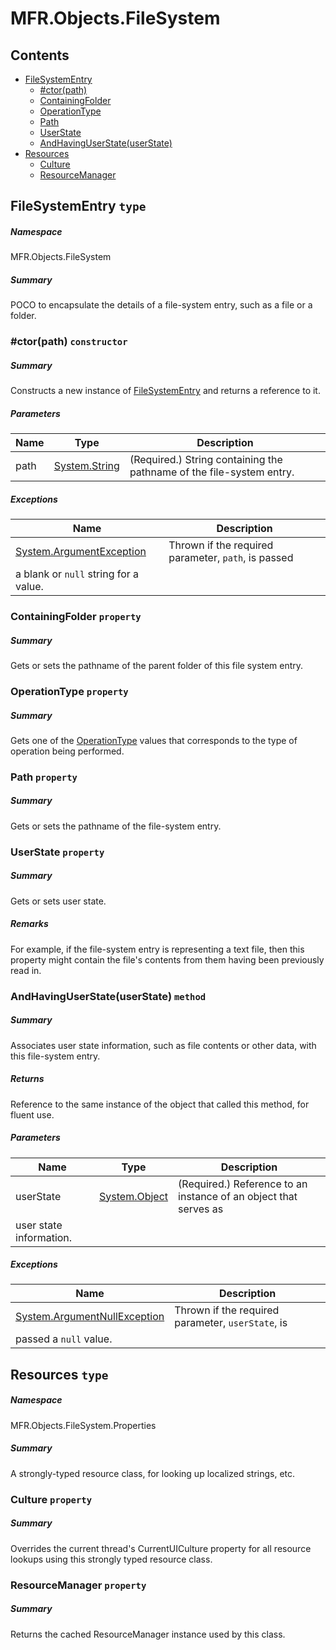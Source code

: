 <a name='assembly'></a>
# MFR.Objects.FileSystem

## Contents

- [FileSystemEntry](#T-MFR-Objects-FileSystem-FileSystemEntry 'MFR.Objects.FileSystem.FileSystemEntry')
  - [#ctor(path)](#M-MFR-Objects-FileSystem-FileSystemEntry-#ctor-System-String- 'MFR.Objects.FileSystem.FileSystemEntry.#ctor(System.String)')
  - [ContainingFolder](#P-MFR-Objects-FileSystem-FileSystemEntry-ContainingFolder 'MFR.Objects.FileSystem.FileSystemEntry.ContainingFolder')
  - [OperationType](#P-MFR-Objects-FileSystem-FileSystemEntry-OperationType 'MFR.Objects.FileSystem.FileSystemEntry.OperationType')
  - [Path](#P-MFR-Objects-FileSystem-FileSystemEntry-Path 'MFR.Objects.FileSystem.FileSystemEntry.Path')
  - [UserState](#P-MFR-Objects-FileSystem-FileSystemEntry-UserState 'MFR.Objects.FileSystem.FileSystemEntry.UserState')
  - [AndHavingUserState(userState)](#M-MFR-Objects-FileSystem-FileSystemEntry-AndHavingUserState-System-Object- 'MFR.Objects.FileSystem.FileSystemEntry.AndHavingUserState(System.Object)')
- [Resources](#T-MFR-Objects-FileSystem-Properties-Resources 'MFR.Objects.FileSystem.Properties.Resources')
  - [Culture](#P-MFR-Objects-FileSystem-Properties-Resources-Culture 'MFR.Objects.FileSystem.Properties.Resources.Culture')
  - [ResourceManager](#P-MFR-Objects-FileSystem-Properties-Resources-ResourceManager 'MFR.Objects.FileSystem.Properties.Resources.ResourceManager')

<a name='T-MFR-Objects-FileSystem-FileSystemEntry'></a>
## FileSystemEntry `type`

##### Namespace

MFR.Objects.FileSystem

##### Summary

POCO to encapsulate the details of a file-system entry, such as a file
or a folder.

<a name='M-MFR-Objects-FileSystem-FileSystemEntry-#ctor-System-String-'></a>
### #ctor(path) `constructor`

##### Summary

Constructs a new instance of
[FileSystemEntry](#T-MFR-Objects-FileSystem-FileSystemEntry 'MFR.Objects.FileSystem.FileSystemEntry')
and returns a
reference to it.

##### Parameters

| Name | Type | Description |
| ---- | ---- | ----------- |
| path | [System.String](http://msdn.microsoft.com/query/dev14.query?appId=Dev14IDEF1&l=EN-US&k=k:System.String 'System.String') | (Required.) String containing the pathname of the file-system entry. |

##### Exceptions

| Name | Description |
| ---- | ----------- |
| [System.ArgumentException](http://msdn.microsoft.com/query/dev14.query?appId=Dev14IDEF1&l=EN-US&k=k:System.ArgumentException 'System.ArgumentException') | Thrown if the required parameter, `path`, is passed
a blank or `null` string for a value. |

<a name='P-MFR-Objects-FileSystem-FileSystemEntry-ContainingFolder'></a>
### ContainingFolder `property`

##### Summary

Gets or sets the pathname of the parent folder of this file system entry.

<a name='P-MFR-Objects-FileSystem-FileSystemEntry-OperationType'></a>
### OperationType `property`

##### Summary

Gets one of the
[OperationType](#T-MFR-Objects-OperationType 'MFR.Objects.OperationType')
values that
corresponds to the type of operation being performed.

<a name='P-MFR-Objects-FileSystem-FileSystemEntry-Path'></a>
### Path `property`

##### Summary

Gets or sets the pathname of the file-system entry.

<a name='P-MFR-Objects-FileSystem-FileSystemEntry-UserState'></a>
### UserState `property`

##### Summary

Gets or sets user state.

##### Remarks

For example, if the file-system entry is representing a text file,
then this property might contain the file's contents from them
having been previously read in.

<a name='M-MFR-Objects-FileSystem-FileSystemEntry-AndHavingUserState-System-Object-'></a>
### AndHavingUserState(userState) `method`

##### Summary

Associates user state information, such as file contents or other
data, with this file-system entry.

##### Returns

Reference to the same instance of the object that called this
method, for fluent use.

##### Parameters

| Name | Type | Description |
| ---- | ---- | ----------- |
| userState | [System.Object](http://msdn.microsoft.com/query/dev14.query?appId=Dev14IDEF1&l=EN-US&k=k:System.Object 'System.Object') | (Required.) Reference to an instance of an object that serves as
user state information. |

##### Exceptions

| Name | Description |
| ---- | ----------- |
| [System.ArgumentNullException](http://msdn.microsoft.com/query/dev14.query?appId=Dev14IDEF1&l=EN-US&k=k:System.ArgumentNullException 'System.ArgumentNullException') | Thrown if the required parameter, `userState`, is
passed a `null` value. |

<a name='T-MFR-Objects-FileSystem-Properties-Resources'></a>
## Resources `type`

##### Namespace

MFR.Objects.FileSystem.Properties

##### Summary

A strongly-typed resource class, for looking up localized strings, etc.

<a name='P-MFR-Objects-FileSystem-Properties-Resources-Culture'></a>
### Culture `property`

##### Summary

Overrides the current thread's CurrentUICulture property for all
  resource lookups using this strongly typed resource class.

<a name='P-MFR-Objects-FileSystem-Properties-Resources-ResourceManager'></a>
### ResourceManager `property`

##### Summary

Returns the cached ResourceManager instance used by this class.
